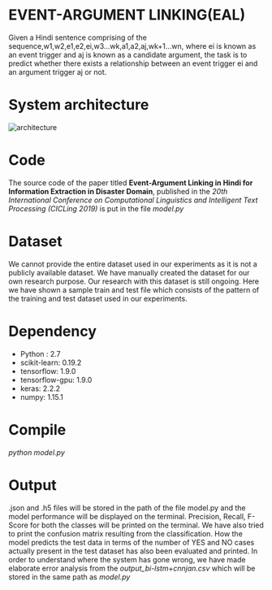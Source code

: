 # EVENT-ARGUMENT LINKING(EAL)
Given a Hindi sentence comprising of the sequence,w1,w2,e1,e2,ei,w3...wk,a1,a2,aj,wk+1...wn, where ei is known as an event trigger and aj is known as a candidate argument, the task is to predict whether there exists a relationship between an event trigger ei and an argument trigger aj or not.

# System architecture
![architecture](https://user-images.githubusercontent.com/37550911/53303462-80459280-3890-11e9-9917-6090782f58d8.png)


# Code
The source code of the paper titled **Event-Argument Linking in Hindi for Information Extraction in Disaster Domain**, published in the *20th International Conference on Computational Linguistics and Intelligent Text Processing (CICLing 2019)* is put in the file *model.py*

# Dataset
We cannot provide the entire dataset used in our experiments as it is not a publicly available dataset. We have manually created the dataset for our own research purpose. Our research with this dataset is still ongoing. Here we have shown a sample train and test file which consists of the pattern of the training and test dataset used in our experiments.

# Dependency
* Python : 2.7
* scikit-learn: 0.19.2
* tensorflow: 1.9.0
* tensorflow-gpu: 1.9.0
* keras: 2.2.2
* numpy: 1.15.1

# Compile
*python model.py*

# Output
.json and .h5 files will be stored in the path of the file model.py and the model performance will be displayed on the terminal. Precision, Recall, F-Score for both the classes will be printed on the terminal. We have also tried to print the confusion matrix resulting from the classification. How the model predicts the test data in terms of the number of YES and NO cases actually present in the test dataset has also been evaluated and printed.
In order to understand where the system has gone wrong, we have made elaborate error analysis from the *output_bi-lstm+cnnjan.csv* which will be stored in the same path as *model.py* 
